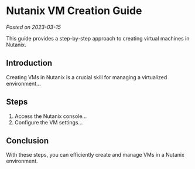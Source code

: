 
# Nutanix VM Creation Guide
*Posted on 2023-03-15*

This guide provides a step-by-step approach to creating virtual machines in Nutanix.

## Introduction
Creating VMs in Nutanix is a crucial skill for managing a virtualized environment...

## Steps
1. Access the Nutanix console...
2. Configure the VM settings...

## Conclusion
With these steps, you can efficiently create and manage VMs in a Nutanix environment.
